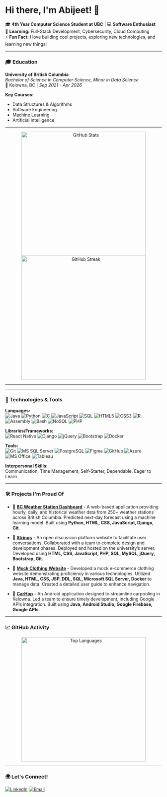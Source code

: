 <!-- Profile Header with Name -->
# Hi there, I'm Abijeet! 👋 

🎓 **4th Year Computer Science Student at UBC** | 💻 **Software Enthusiast**  
🌱 **Learning:** Full-Stack Development, Cybersecurity, Cloud Computing  
⚡ **Fun Fact:** I love building cool projects, exploring new technologies, and learning new things!

---

### 🎓 Education

**University of British Columbia**  
*Bachelor of Science in Computer Science, Minor in Data Science*  
📍 Kelowna, BC | *Sep 2021 - Apr 2026*  

**Key Courses:**  
- Data Structures & Algorithms
- Software Engineering
- Machine Learning
- Artificial Intelligence

---

<!-- GitHub Stats -->
<p align="center">
  <img src="https://github-readme-stats.vercel.app/api?username=abijeet-dhillon&show_icons=true&theme=tokyonight" alt="GitHub Stats" width="400px"/>
  <img src="https://github-readme-streak-stats.herokuapp.com/?user=abijeet-dhillon&theme=tokyonight" alt="GitHub Streak" width="400px"/>
</p>

---

<!-- Badges and Quick Summary -->
---

### 🔧 Technologies & Tools

**Languages:**  
![Java](https://img.shields.io/badge/-Java-007396?style=flat&logo=java&logoColor=white) ![Python](https://img.shields.io/badge/-Python-3776AB?style=flat&logo=python&logoColor=white) ![C](https://img.shields.io/badge/-C-A8B9CC?style=flat&logo=c&logoColor=black) ![JavaScript](https://img.shields.io/badge/-JavaScript-F7DF1E?style=flat&logo=javascript&logoColor=black) ![SQL](https://img.shields.io/badge/-SQL-336791?style=flat&logo=postgresql&logoColor=white) ![HTML5](https://img.shields.io/badge/-HTML5-E34F26?style=flat&logo=html5&logoColor=white) ![CSS3](https://img.shields.io/badge/-CSS3-1572B6?style=flat&logo=css3&logoColor=white) ![R](https://img.shields.io/badge/-R-276DC3?style=flat&logo=r&logoColor=white) ![Assembly](https://img.shields.io/badge/-Assembly-525252?style=flat) ![Bash](https://img.shields.io/badge/-Bash-4EAA25?style=flat&logo=gnubash&logoColor=white) ![NoSQL](https://img.shields.io/badge/-NoSQL-0064A5?style=flat) ![PHP](https://img.shields.io/badge/-PHP-777BB4?style=flat&logo=php&logoColor=white)

**Libraries/Frameworks:**  
![React Native](https://img.shields.io/badge/-React%20Native-61DAFB?style=flat&logo=react&logoColor=black) ![Django](https://img.shields.io/badge/-Django-092E20?style=flat&logo=django&logoColor=white) ![jQuery](https://img.shields.io/badge/-jQuery-0769AD?style=flat&logo=jquery&logoColor=white) ![Bootstrap](https://img.shields.io/badge/-Bootstrap-563D7C?style=flat&logo=bootstrap&logoColor=white) ![Docker](https://img.shields.io/badge/-Docker-2496ED?style=flat&logo=docker&logoColor=white)

**Tools:**  
![Git](https://img.shields.io/badge/-Git-F05032?style=flat&logo=git&logoColor=white) ![MS SQL Server](https://img.shields.io/badge/-MS%20SQL%20Server-CC2927?style=flat&logo=microsoft-sql-server&logoColor=white) ![PostgreSQL](https://img.shields.io/badge/-PostgreSQL-336791?style=flat&logo=postgresql&logoColor=white) ![Figma](https://img.shields.io/badge/-Figma-F24E1E?style=flat&logo=figma&logoColor=white) ![GitHub](https://img.shields.io/badge/-GitHub-181717?style=flat&logo=github&logoColor=white) ![Azure](https://img.shields.io/badge/Microsoft_Azure-0078D4?style=flat&logo=microsoft-azure&logoColor=white) ![MS Office](https://img.shields.io/badge/-Microsoft%20Office-D83B01?style=flat&logo=microsoft-office&logoColor=white) ![Tableau](https://img.shields.io/badge/-Tableau-E97627?style=flat&logo=tableau&logoColor=white)

**Interpersonal Skills:**  
Communication, Time Management, Self-Starter, Dependable, Eager to Learn

---

### 🛠️ Projects I'm Proud Of

- 🚀 **[BC Weather Station Dashboard](https://github.com/carsondrobe/Fellas)** - A web-based application providing hourly, daily, and historical weather data from 250+ weather stations across British Columbia. Predicted next-day forecast using a machine learning model. Built using **Python, HTML, CSS, JavaScript, Django, Git**.
  
- 💬 **[Strings](https://github.com/carsondrobe/strings)** - An open discussion platform website to facilitate user conversations. Collaborated with a team to complete design and development phases. Deployed and hosted on the university’s server. Developed using **HTML, CSS, JavaScript, PHP, SQL, MySQL, jQuery, Bootstrap, Git**.

- 👚 **[Mock Clothing Website](https://github.com/abijeet-dhillon/mock_clothing_website)** - Developed a mock e-commerce clothing website demonstrating proficiency in various technologies. Utilized **Java, HTML, CSS, JSP, DDL, SQL, Microsoft SQL Server, Docker** to manage data. Created a detailed user guide to enhance navigation.

- 🚗 **[CarHop](https://github.com/carsondrobe/CarHop)** - An Android application designed to streamline carpooling in Kelowna. Led a team to ensure timely development, including Google APIs integration. Built using **Java, Android Studio, Google Firebase, Google APIs**.

---

### 📈 GitHub Activity

<p align="center">
  <img src="https://github-readme-stats.vercel.app/api/top-langs/?username=abijeet-dhillon&layout=compact&theme=tokyonight" alt="Top Languages" width="400px"/>
</p>

---

<!-- Dynamic Footer with Contact Links -->
### 🌍 Let's Connect!

[![LinkedIn](https://img.shields.io/badge/-LinkedIn-0077B5?style=flat&logo=linkedin&logoColor=white)](https://www.linkedin.com/in/abijeet-dhillon)
[![Email](https://img.shields.io/badge/-Email-D14836?style=flat&logo=gmail&logoColor=white)](mailto:abijeetdhillon@gmail.com)

